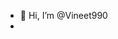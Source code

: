 - 👋 Hi, I’m @Vineet990
- 

<!---
Vineet990/Vineet990 is a ✨ special ✨ repository because its `README.md` (this file) appears on your GitHub profile.
You can click the Preview link to take a look at your changes.
--->
